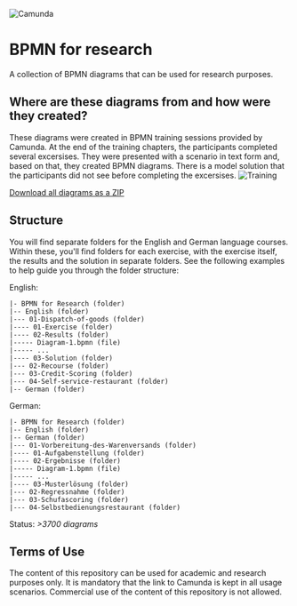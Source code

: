 ![Camunda](https://github.com/camunda/bpmn-for-research/blob/master/content/img/camunda_logo.png)

# BPMN for research
A collection of BPMN diagrams that can be used for research purposes.

## Where are these diagrams from and how were they created?
These diagrams were created in BPMN training sessions provided by Camunda. At the end of the training chapters, the participants completed several excersises. They were presented with a scenario in text form and, based on that, they created BPMN diagrams. There is a model solution that the participants did not see before completing the excersises.
![Training](https://github.com/camunda/bpmn-for-research/blob/master/content/img/training-process.png)

[Download all diagrams as a ZIP](https://github.com/camunda/bpmn-for-research/archive/master.zip)

## Structure
You will find separate folders for the English and German language courses. Within these, you'll find folders for each exercise, with the exercise itself, the results and the solution in separate folders. See the following examples to help guide you through the folder structure:


English:
```
|- BPMN for Research (folder)
|-- English (folder)
|--- 01-Dispatch-of-goods (folder)
|---- 01-Exercise (folder)
|---- 02-Results (folder)
|----- Diagram-1.bpmn (file)
|----- ...
|---- 03-Solution (folder)
|--- 02-Recourse (folder)
|--- 03-Credit-Scoring (folder)
|--- 04-Self-service-restaurant (folder)
|-- German (folder)
```

German:
```
|- BPMN for Research (folder)
|-- English (folder)
|-- German (folder)
|--- 01-Vorbereitung-des-Warenversands (folder)
|---- 01-Aufgabenstellung (folder)
|---- 02-Ergebnisse (folder)
|----- Diagram-1.bpmn (file)
|----- ...
|---- 03-Musterlösung (folder)
|--- 02-Regressnahme (folder)
|--- 03-Schufascoring (folder)
|--- 04-Selbstbedienungsrestaurant (folder)
```

Status: *>3700 diagrams*

## Terms of Use

The content of this repository can be used for academic and research purposes only. It is mandatory that the link to Camunda is kept in all usage scenarios. Commercial use of the content of this repository is not allowed. 
